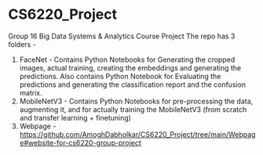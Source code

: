 # CS6220_Project
Group 16 Big Data Systems &amp; Analytics Course Project
The repo has 3 folders -
1) FaceNet - Contains Python Notebooks for Generating the cropped images, actual training, creating the embeddings and generating the predictions. Also contains Python Notebook for Evaluating the predictions and generating the classification report and the confusion matrix.
2) MobileNetV3 - Contains Python Notebooks for pre-processing the data, augmenting it, and for actually training the MobileNetV3 (from scratch and transfer learning + finetuning)
3) Webpage - https://github.com/AmoghDabholkar/CS6220_Project/tree/main/Webpage#website-for-cs6220-group-project
